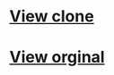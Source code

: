 # <a href="https://hydra-landing-page-community.vercel.app/">View clone</a>
# [View orginal](https://www.figma.com/file/Txt05DMVTsp9SeUSWhIOTZ/Hydra-Landing-Page-(Community)?type=design&node-id=0-1&mode=design&t=ckLgmTKN2ZdNKsZ7-0)
